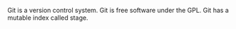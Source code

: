 Git is a  version control system.
Git is free software under the GPL.
Git has a mutable index called stage.
